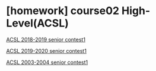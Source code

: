 # \[homework] course02 High-Level(ACSL)

[ACSL 2018-2019 senior contest1](https://ossp.pengjunjie.com/mweb/1sr-stigid.pdf)

[ACSL 2019-2020 senior contest1](https://ossp.pengjunjie.com/mweb/C-1-SR-program.pdf)

[ACSL 2003-2004 senior contest1](https://ossp.pengjunjie.com/mweb/03-1-progACSLDIGITS.pdf)
